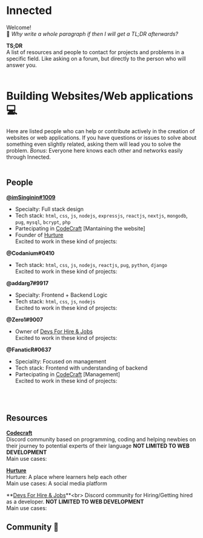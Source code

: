 # Innected 
Welcome!<br>🖖
*Why write a whole paragraph if then I will get a TL;DR afterwards?*

**TS;DR**<br> A list of resources and people to contact for projects and problems in a specific field. Like asking on a forum, but directly to the person who will answer you.
<br>
<br>


# Building Websites/Web applications 💻
Here are listed people who can help or contribute actively in the creation of websites or web applications.
If you have questions or issues to solve about something even slightly related, asking them will lead you to solve the problem.
*Bonus*: Everyone here knows each other and networks easily through Innected.
<br>
<br>

## **People**


**[@imSinginin#1009](http://lancefranciscomacos.vercel.app/)**
- Specialty: Full stack design
- Tech stack: `html`, `css`, `js`, `nodejs`, `expressjs`, `reactjs`, `nextjs`, `mongodb`, `pug`, `mysql`, `bcrypt`, `php`
- Partecipating in [CodeCraft](#codecraft) [Mantaining the website]
- Founder of [Hurture](#hurture)
<br>Excited to work in these kind of projects: 


**@Codanium#0410**
- Tech stack: `html`, `css`, `js`, `nodejs`, `reactjs`, `pug`, `python`, `django`
<br>Excited to work in these kind of projects: 


**@addarg7#9917**
- Specialty: Frontend + Backend Logic 
- Tech stack: `html`, `css`, `js`, `nodejs`
<br>Excited to work in these kind of projects: 


**@Zero1#9007**
- Owner of [Devs For Hire & Jobs](#devsforhire)
<br>Excited to work in these kind of projects: 


**@FanaticR#0637**
- Speciality: Focused on management
- Tech stack: Frontend with understanding of backend
- Partecipating in [CodeCraft](#codecraft) [Management]
<br>Excited to work in these kind of projects: 

<br>
<br>

## **Resources**

<div id="codecraft">

**[Codecraft](https://c0decraft.netlify.app/)** <br>
Discord community based on programming, coding and helping newbies on their journey to potential experts of their language **NOT LIMITED TO WEB DEVELOPMENT**
<br>Main use cases:
  
 <div id="hurture">

**[Hurture](https://hurture.vercel.app/)** <br>
Hurture: A place where learners help each other
<br>Main use cases: A social media platform
  
<div id="devsforhire">

**[Devs For Hire & Jobs](https://discord.gg/awHZtSf89q**)**<br>
Discord community for Hiring/Getting hired as a developer. **NOT LIMITED TO WEB DEVELOPMENT**
<br>Main use cases:


## Community 🤼
